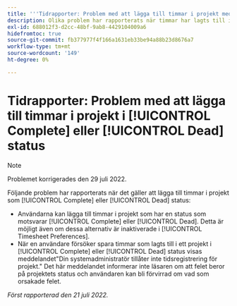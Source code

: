 ```yaml
---
title: '''Tidrapporter: Problem med att lägga till timmar i projekt med statusen Slutfört eller Dölj'
description: Olika problem har rapporterats när timmar har lagts till i projekt som har statusen Slutfört eller Dölj.
exl-id: 688012f3-d2cc-48bf-9ab8-4429104009a6
hidefromtoc: true
source-git-commit: fb377977f4f166a1631eb33be94a88b23d8676a7
workflow-type: tm+mt
source-wordcount: '149'
ht-degree: 0%

---
```


# Tidrapporter: Problem med att lägga till timmar i projekt i [!UICONTROL Complete] eller [!UICONTROL Dead] status

>[!NOTE]
>
>Problemet korrigerades den 29 juli 2022.

Följande problem har rapporterats när det gäller att lägga till timmar i projekt som [!UICONTROL Complete] eller [!UICONTROL Dead] status:

* Användarna kan lägga till timmar i projekt som har en status som motsvarar [!UICONTROL Complete] eller [!UICONTROL Dead]. Detta är möjligt även om dessa alternativ är inaktiverade i [!UICONTROL Timesheet Preferences].
* När en användare försöker spara timmar som lagts till i ett projekt i [!UICONTROL Complete] eller [!UICONTROL Dead] status visas meddelandet&quot;Din systemadministratör tillåter inte tidsregistrering för projekt.&quot; Det här meddelandet informerar inte läsaren om att felet beror på projektets status och användaren kan bli förvirrad om vad som orsakade felet.

_Först rapporterad den 21 juli 2022._
